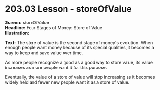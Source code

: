 # 203.03 Lesson - storeOfValue

**Screen:** storeOfValue\
**Headline:** Four Stages of Money: Store of Value\
**Illustration:**

**Text:** The store of value is the second stage of money's evolution. When enough people want money because of its special qualities, it becomes a way to keep and save value over time.&#x20;

As more people recognize a good as a good way to store value, its value increases as more people want it for this purpose.&#x20;

Eventually, the value of a store of value will stop increasing as it becomes widely held and fewer new people want it as a store of value.
